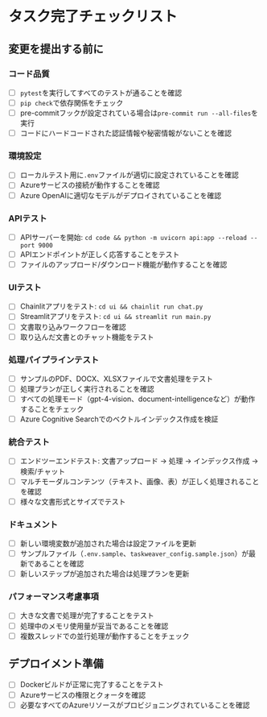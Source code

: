 # タスク完了チェックリスト

## 変更を提出する前に

### コード品質
- [ ] `pytest`を実行してすべてのテストが通ることを確認
- [ ] `pip check`で依存関係をチェック
- [ ] pre-commitフックが設定されている場合は`pre-commit run --all-files`を実行
- [ ] コードにハードコードされた認証情報や秘密情報がないことを確認

### 環境設定
- [ ] ローカルテスト用に`.env`ファイルが適切に設定されていることを確認
- [ ] Azureサービスの接続が動作することを確認
- [ ] Azure OpenAIに適切なモデルがデプロイされていることを確認

### APIテスト
- [ ] APIサーバーを開始: `cd code && python -m uvicorn api:app --reload --port 9000`
- [ ] APIエンドポイントが正しく応答することをテスト
- [ ] ファイルのアップロード/ダウンロード機能が動作することを確認

### UIテスト
- [ ] Chainlitアプリをテスト: `cd ui && chainlit run chat.py`
- [ ] Streamlitアプリをテスト: `cd ui && streamlit run main.py`
- [ ] 文書取り込みワークフローを確認
- [ ] 取り込んだ文書とのチャット機能をテスト

### 処理パイプラインテスト
- [ ] サンプルのPDF、DOCX、XLSXファイルで文書処理をテスト
- [ ] 処理プランが正しく実行されることを確認
- [ ] すべての処理モード（gpt-4-vision、document-intelligenceなど）が動作することをチェック
- [ ] Azure Cognitive Searchでのベクトルインデックス作成を検証

### 統合テスト
- [ ] エンドツーエンドテスト: 文書アップロード → 処理 → インデックス作成 → 検索/チャット
- [ ] マルチモーダルコンテンツ（テキスト、画像、表）が正しく処理されることを確認
- [ ] 様々な文書形式とサイズでテスト

### ドキュメント
- [ ] 新しい環境変数が追加された場合は設定ファイルを更新
- [ ] サンプルファイル（`.env.sample`、`taskweaver_config.sample.json`）が最新であることを確認
- [ ] 新しいステップが追加された場合は処理プランを更新

### パフォーマンス考慮事項
- [ ] 大きな文書で処理が完了することをテスト
- [ ] 処理中のメモリ使用量が妥当であることを確認
- [ ] 複数スレッドでの並行処理が動作することをチェック

## デプロイメント準備
- [ ] Dockerビルドが正常に完了することをテスト
- [ ] Azureサービスの権限とクォータを確認
- [ ] 必要なすべてのAzureリソースがプロビジョニングされていることを確認